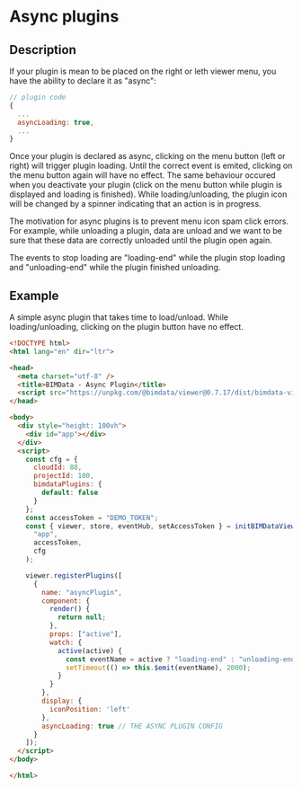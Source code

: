 # Async plugins

## Description

If your plugin is mean to be placed on the right or leth viewer menu, you have the ability to declare it as "async":

```javascript
// plugin code
{
  ...
  asyncLoading: true,
  ...
}
```

Once your plugin is declared as async, clicking on the menu button (left or right) will trigger plugin loading. Until the correct event is emited, clicking on the menu button again will have no effect. The same behaviour occured when you deactivate your plugin (click on the menu button while plugin is displayed and loading is finished). While loading/unloading, the plugin icon will be changed by a spinner indicating that an action is in progress.

The motivation for async plugins is to prevent menu icon spam click errors. For example, while unloading a plugin, data are unload and we want to be sure that these data are correctly unloaded until the plugin open again.

The events to stop loading are "loading-end" while the plugin stop loading and "unloading-end" while the plugin finished unloading.

## Example
A simple async plugin that takes time to load/unload. While loading/unloading, clicking on the plugin button have no effect.

```html
<!DOCTYPE html>
<html lang="en" dir="ltr">

<head>
  <meta charset="utf-8" />
  <title>BIMData - Async Plugin</title>
  <script src="https://unpkg.com/@bimdata/viewer@0.7.17/dist/bimdata-viewer.min.js" charset="utf-8"></script>
</head>

<body>
  <div style="height: 100vh">
    <div id="app"></div>
  </div>
  <script>
    const cfg = {
      cloudId: 88,
      projectId: 100,
      bimdataPlugins: {
        default: false
      }
    };
    const accessToken = "DEMO_TOKEN";
    const { viewer, store, eventHub, setAccessToken } = initBIMDataViewer(
      "app",
      accessToken,
      cfg
    );

    viewer.registerPlugins([
      {
        name: "asyncPlugin",
        component: {
          render() {
            return null;
          },
          props: ["active"],
          watch: {
            active(active) {
              const eventName = active ? "loading-end" : "unloading-end";
              setTimeout(() => this.$emit(eventName), 2000);
            }
          }
        },
        display: {
          iconPosition: 'left'
        },
        asyncLoading: true // THE ASYNC PLUGIN CONFIG
      }
    ]);
  </script>
</body>

</html>
```
